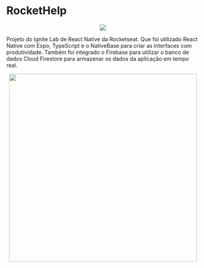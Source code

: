 # RocketHelp

<div align="center">
  <img src="src/assets/to_Readme/rockethelp_img.gif" />
</div>

Projeto do Ignite Lab de React Native da Rocketseat. Que foi utilizado React Native com Expo, TypeScript e o NativeBase para criar as interfaces com produtividade. Também foi integrado o Firebase para utilizar o banco de dados Cloud Firestore para armazenar os dados da aplicação em tempo real.

<div align="center">
  <img height="490" src="src/assets/to_Readme/rockethelp_gif.gif" />
</div>
